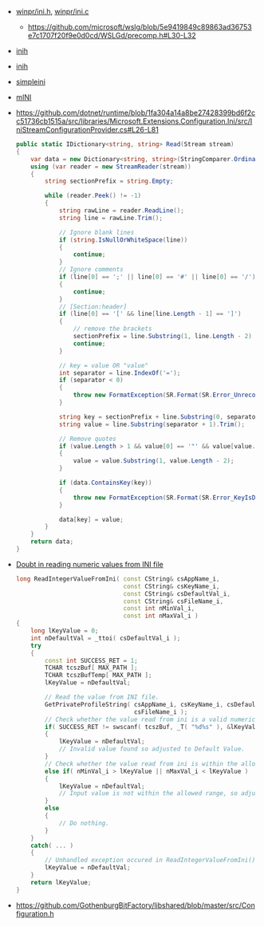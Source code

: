 - [winpr/ini.h](https://github.com/FreeRDP/FreeRDP/blob/master/winpr/include/winpr/ini.h), [winpr/ini.c](https://github.com/FreeRDP/FreeRDP/blob/master/winpr/libwinpr/utils/ini.c)
  - https://github.com/microsoft/wslg/blob/5e9419849c89863ad36753e7c1707f20f9e0d0cd/WSLGd/precomp.h#L30-L32
  
- [inih](https://github.com/benhoyt/inih)

- [inih](https://github.com/jtilly/inih)

- [simpleini](https://github.com/brofield/simpleini)

- [mINI](https://github.com/pulzed/mINI)

- https://github.com/dotnet/runtime/blob/1fa304a14a8be27428399bd6f2cc51736cb1515a/src/libraries/Microsoft.Extensions.Configuration.Ini/src/IniStreamConfigurationProvider.cs#L26-L81

  ```csharp
  public static IDictionary<string, string> Read(Stream stream)
  {
      var data = new Dictionary<string, string>(StringComparer.OrdinalIgnoreCase);
      using (var reader = new StreamReader(stream))
      {
          string sectionPrefix = string.Empty;
  
          while (reader.Peek() != -1)
          {
              string rawLine = reader.ReadLine();
              string line = rawLine.Trim();
  
              // Ignore blank lines
              if (string.IsNullOrWhiteSpace(line))
              {
                  continue;
              }
              // Ignore comments
              if (line[0] == ';' || line[0] == '#' || line[0] == '/')
              {
                  continue;
              }
              // [Section:header]
              if (line[0] == '[' && line[line.Length - 1] == ']')
              {
                  // remove the brackets
                  sectionPrefix = line.Substring(1, line.Length - 2) + ConfigurationPath.KeyDelimiter;
                  continue;
              }
  
              // key = value OR "value"
              int separator = line.IndexOf('=');
              if (separator < 0)
              {
                  throw new FormatException(SR.Format(SR.Error_UnrecognizedLineFormat, rawLine));
              }
  
              string key = sectionPrefix + line.Substring(0, separator).Trim();
              string value = line.Substring(separator + 1).Trim();
  
              // Remove quotes
              if (value.Length > 1 && value[0] == '"' && value[value.Length - 1] == '"')
              {
                  value = value.Substring(1, value.Length - 2);
              }
  
              if (data.ContainsKey(key))
              {
                  throw new FormatException(SR.Format(SR.Error_KeyIsDuplicated, key));
              }
  
              data[key] = value;
          }
      }
      return data;
  }
  ```

- [Doubt in reading numeric values from INI file](https://www.codeproject.com/Questions/242867/Doubt-in-INI-file-reading)

  ```c++
  long ReadIntegerValueFromIni( const CString& csAppName_i,
                                const CString& csKeyName_i,
                                const CString& csDefaultVal_i,
                                const CString& csFileName_i,
                                const int nMinVal_i,
                                const int nMaxVal_i )
  {
      long lKeyValue = 0;
      int nDefaultVal = _ttoi( csDefaultVal_i );
      try
      {
          const int SUCCESS_RET = 1;
          TCHAR tcszBuf[ MAX_PATH ];
          TCHAR tcszBufTemp[ MAX_PATH ];
          lKeyValue = nDefaultVal;
  
          // Read the value from INI file.
          GetPrivateProfileString( csAppName_i, csKeyName_i, csDefaultVal_i, tcszBuf, sizeof( tcszBuf ),
                                   csFileName_i );
          // Check whether the value read from ini is a valid numeric number or not.
          if( SUCCESS_RET != swscanf( tcszBuf, _T( "%d%s" ), &lKeyValue, &tcszBufTemp ))
          {
              lKeyValue = nDefaultVal;
              // Invalid value found so adjusted to Default Value.
          }
          // Check whether the value read from ini is within the allowed range or not.
          else if( nMinVal_i > lKeyValue || nMaxVal_i < lKeyValue )
          {
              lKeyValue = nDefaultVal;
              // Input value is not within the allowed range, so adjusted to Default Value
          }
          else
          {
              // Do nothing.
          }
      }
      catch( ... )
      {
          // Unhandled exception occured in ReadIntegerValueFromIni()
          lKeyValue = nDefaultVal;
      }
      return lKeyValue;
  }
  ```

- https://github.com/GothenburgBitFactory/libshared/blob/master/src/Configuration.h
